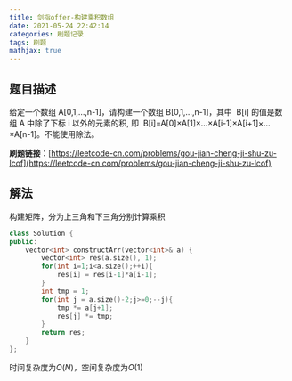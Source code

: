 ```yaml
---
title: 剑指offer-构建乘积数组
date: 2021-05-24 22:42:14
categories: 刷题记录
tags: 刷题
mathjax: true
---
```


## 题目描述

给定一个数组 A[0,1,…,n-1]，请构建一个数组 B[0,1,…,n-1]，其中  B[i] 的值是数组 A 中除了下标 i 以外的元素的积, 即  B[i]=A[0]×A[1]×…×A[i-1]×A[i+1]×…×A[n-1]。不能使用除法。

**刷题链接**：[https://leetcode-cn.com/problems/gou-jian-cheng-ji-shu-zu-lcof](https://leetcode-cn.com/problems/gou-jian-cheng-ji-shu-zu-lcof)

<!--more-->

## 解法

构建矩阵，分为上三角和下三角分别计算乘积

```C++
class Solution {
public:
    vector<int> constructArr(vector<int>& a) {
        vector<int> res(a.size(), 1);
        for(int i=1;i<a.size();++i){
            res[i] = res[i-1]*a[i-1];
        }
        int tmp = 1;
        for(int j = a.size()-2;j>=0;--j){
            tmp *= a[j+1];
            res[j] *= tmp;
        }
        return res;
    }
};
```

时间复杂度为$O(N)$，空间复杂度为$O(1)$
